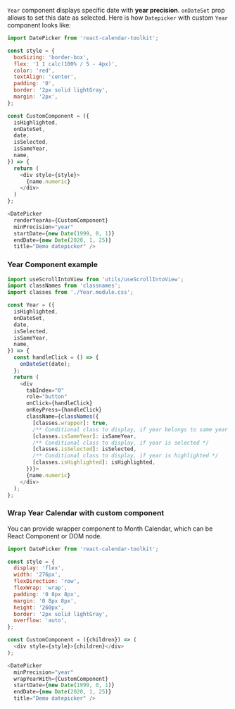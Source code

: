 `Year` component displays specific date with __year precision__. `onDateSet` prop allows to set this date as selected. Here is how `Datepicker` with custom `Year` component looks like:

```js
import DatePicker from 'react-calendar-toolkit';

const style = {
  boxSizing: 'border-box',
  flex: '1 1 calc(100% / 5 - 4px)',
  color: 'red',
  textAlign: 'center',
  padding: '0',
  border: '2px solid lightGray',
  margin: '2px',
};

const CustomComponent = ({
  isHighlighted,
  onDateSet,
  date,
  isSelected,
  isSameYear,
  name,
}) => {
  return (
    <div style={style}>
      {name.numeric}
    </div>
  )
};

<DatePicker
  renderYearAs={CustomComponent}
  minPrecision="year"
  startDate={new Date(1999, 0, 1)}
  endDate={new Date(2020, 1, 25)}
  title="Demo datepicker" />
```

### Year Component example
```js static
import useScrollIntoView from 'utils/useScrollIntoView';
import classNames from 'classnames';
import classes from './Year.module.css';

const Year = ({
  isHighlighted,
  onDateSet,
  date,
  isSelected,
  isSameYear,
  name,
}) => {
  const handleClick = () => {
    onDateSet(date);
  };
  return (
    <div
      tabIndex="0"
      role="button"
      onClick={handleClick}
      onKeyPress={handleClick}
      className={classNames({
        [classes.wrapper]: true,
        /** Conditional class to display, if year belongs to same year as today */
        [classes.isSameYear]: isSameYear,
        /** Conditional class to display, if year is selected */
        [classes.isSelected]: isSelected,
        /** Conditional class to display, if year is highlighted */
        [classes.isHighlighted]: isHighlighted,
      })}>
      {name.numeric}
    </div>
  );
};
```

### Wrap Year Calendar with custom component
You can provide wrapper component to Month Calendar, which can be React Component or DOM node.

```js
import DatePicker from 'react-calendar-toolkit';

const style = {
  display: 'flex',
  width: '276px',
  flexDirection: 'row',
  flexWrap: 'wrap',
  padding: '0 8px 8px',
  margin: '0 8px 8px',
  height: '260px',
  border: '2px solid lightGray',
  overflow: 'auto',
};

const CustomComponent = ({children}) => (
  <div style={style}>{children}</div>
);

<DatePicker
  minPrecision="year"
  wrapYearWith={CustomComponent}
  startDate={new Date(1999, 0, 1)}
  endDate={new Date(2020, 1, 25)}
  title="Demo datepicker" />
```


